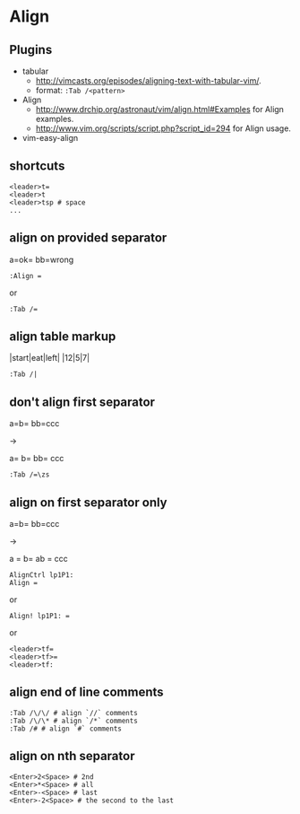 # Align

## Plugins

- tabular
  - http://vimcasts.org/episodes/aligning-text-with-tabular-vim/.
  - format: `:Tab /<pattern>`
- Align
  - http://www.drchip.org/astronaut/vim/align.html#Examples for Align examples.
  - http://www.vim.org/scripts/script.php?script_id=294 for Align usage.
- vim-easy-align

## shortcuts

```
<leader>t=
<leader>t
<leader>tsp # space
...
```

## align on provided separator

a=ok=
bb=wrong

```
:Align =
```

or 

```
:Tab /=
```

## align table markup

|start|eat|left|
|12|5|7|

```
:Tab /|
```

## don't align first separator

a=b=
bb=ccc

->

a=   b=
bb=  ccc

```
:Tab /=\zs
```

## align on first separator only

a=b=
bb=ccc

->

a  = b=
ab = ccc

```
AlignCtrl lp1P1:
Align =
```

or

```
Align! lp1P1: =
```

or

```
<leader>tf=
<leader>tf>=
<leader>tf:
```

## align end of line comments

```
:Tab /\/\/ # align `//` comments
:Tab /\/\* # align `/*` comments
:Tab /# # align `#` comments
```

## align on nth separator

```
<Enter>2<Space> # 2nd
<Enter>*<Space> # all
<Enter>-<Space> # last
<Enter>-2<Space> # the second to the last
```
